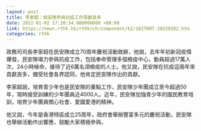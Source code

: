 ```yaml
---
layout: post
title: 李家超：民安隊參與抗疫工作貢獻良多
date: 2022-01-02 17:20:54.000000000 +08:00
link: https://news.rthk.hk/rthk/ch/component/k2/1627007-20220102.htm
categories: rthk
---
```


政務司司長李家超在民安隊成立70周年慶祝活動致辭，他說，去年年初新冠疫情爆發，民安隊竭力參與抗疫工作，包括奉命管理多個檢疫中心，動員超過17萬人次，24小時候命，接待了近6萬名須檢疫的人士。他又說，民安隊在抗疫這兩年來貢獻良多，備受社會各界認同，他肯定民安隊作出的貢獻。
 
李家超說，培育青少年也是民安隊的重點工作，民安隊少年團成立至今超過50年，現時接受訓練的少年團員近4000人。近年，民安隊加強青少年的國民教育培訓，培育少年團員關心社會、愛國愛港的精神。

他又說，今年是香港特區成立25周年，政府會舉辦豐富多元的慶祝活動，民安隊也舉辦活動作出響應，鼓勵大家積極參與。
　　
